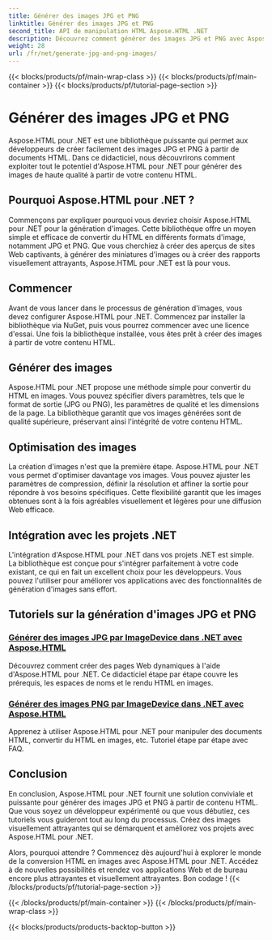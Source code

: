 ```yaml
---
title: Générer des images JPG et PNG
linktitle: Générer des images JPG et PNG
second_title: API de manipulation HTML Aspose.HTML .NET
description: Découvrez comment générer des images JPG et PNG avec Aspose.HTML pour .NET grâce à nos tutoriels. Créez des graphismes époustouflants sans effort.
weight: 28
url: /fr/net/generate-jpg-and-png-images/
---
```


{{< blocks/products/pf/main-wrap-class >}}
{{< blocks/products/pf/main-container >}}
{{< blocks/products/pf/tutorial-page-section >}}

# Générer des images JPG et PNG

 
Aspose.HTML pour .NET est une bibliothèque puissante qui permet aux développeurs de créer facilement des images JPG et PNG à partir de documents HTML. Dans ce didacticiel, nous découvrirons comment exploiter tout le potentiel d'Aspose.HTML pour .NET pour générer des images de haute qualité à partir de votre contenu HTML.

## Pourquoi Aspose.HTML pour .NET ?

Commençons par expliquer pourquoi vous devriez choisir Aspose.HTML pour .NET pour la génération d'images. Cette bibliothèque offre un moyen simple et efficace de convertir du HTML en différents formats d'image, notamment JPG et PNG. Que vous cherchiez à créer des aperçus de sites Web captivants, à générer des miniatures d'images ou à créer des rapports visuellement attrayants, Aspose.HTML pour .NET est là pour vous.

## Commencer

Avant de vous lancer dans le processus de génération d'images, vous devez configurer Aspose.HTML pour .NET. Commencez par installer la bibliothèque via NuGet, puis vous pourrez commencer avec une licence d'essai. Une fois la bibliothèque installée, vous êtes prêt à créer des images à partir de votre contenu HTML.

## Générer des images

Aspose.HTML pour .NET propose une méthode simple pour convertir du HTML en images. Vous pouvez spécifier divers paramètres, tels que le format de sortie (JPG ou PNG), les paramètres de qualité et les dimensions de la page. La bibliothèque garantit que vos images générées sont de qualité supérieure, préservant ainsi l'intégrité de votre contenu HTML.

## Optimisation des images

La création d'images n'est que la première étape. Aspose.HTML pour .NET vous permet d'optimiser davantage vos images. Vous pouvez ajuster les paramètres de compression, définir la résolution et affiner la sortie pour répondre à vos besoins spécifiques. Cette flexibilité garantit que les images obtenues sont à la fois agréables visuellement et légères pour une diffusion Web efficace.

## Intégration avec les projets .NET

L'intégration d'Aspose.HTML pour .NET dans vos projets .NET est simple. La bibliothèque est conçue pour s'intégrer parfaitement à votre code existant, ce qui en fait un excellent choix pour les développeurs. Vous pouvez l'utiliser pour améliorer vos applications avec des fonctionnalités de génération d'images sans effort.

## Tutoriels sur la génération d'images JPG et PNG
### [Générer des images JPG par ImageDevice dans .NET avec Aspose.HTML](./generate-jpg-images-by-imagedevice/)
Découvrez comment créer des pages Web dynamiques à l'aide d'Aspose.HTML pour .NET. Ce didacticiel étape par étape couvre les prérequis, les espaces de noms et le rendu HTML en images.
### [Générer des images PNG par ImageDevice dans .NET avec Aspose.HTML](./generate-png-images-by-imagedevice/)
Apprenez à utiliser Aspose.HTML pour .NET pour manipuler des documents HTML, convertir du HTML en images, etc. Tutoriel étape par étape avec FAQ.

## Conclusion

En conclusion, Aspose.HTML pour .NET fournit une solution conviviale et puissante pour générer des images JPG et PNG à partir de contenu HTML. Que vous soyez un développeur expérimenté ou que vous débutiez, ces tutoriels vous guideront tout au long du processus. Créez des images visuellement attrayantes qui se démarquent et améliorez vos projets avec Aspose.HTML pour .NET.

Alors, pourquoi attendre ? Commencez dès aujourd'hui à explorer le monde de la conversion HTML en images avec Aspose.HTML pour .NET. Accédez à de nouvelles possibilités et rendez vos applications Web et de bureau encore plus attrayantes et visuellement attrayantes. Bon codage !
{{< /blocks/products/pf/tutorial-page-section >}}

{{< /blocks/products/pf/main-container >}}
{{< /blocks/products/pf/main-wrap-class >}}

{{< blocks/products/products-backtop-button >}}
